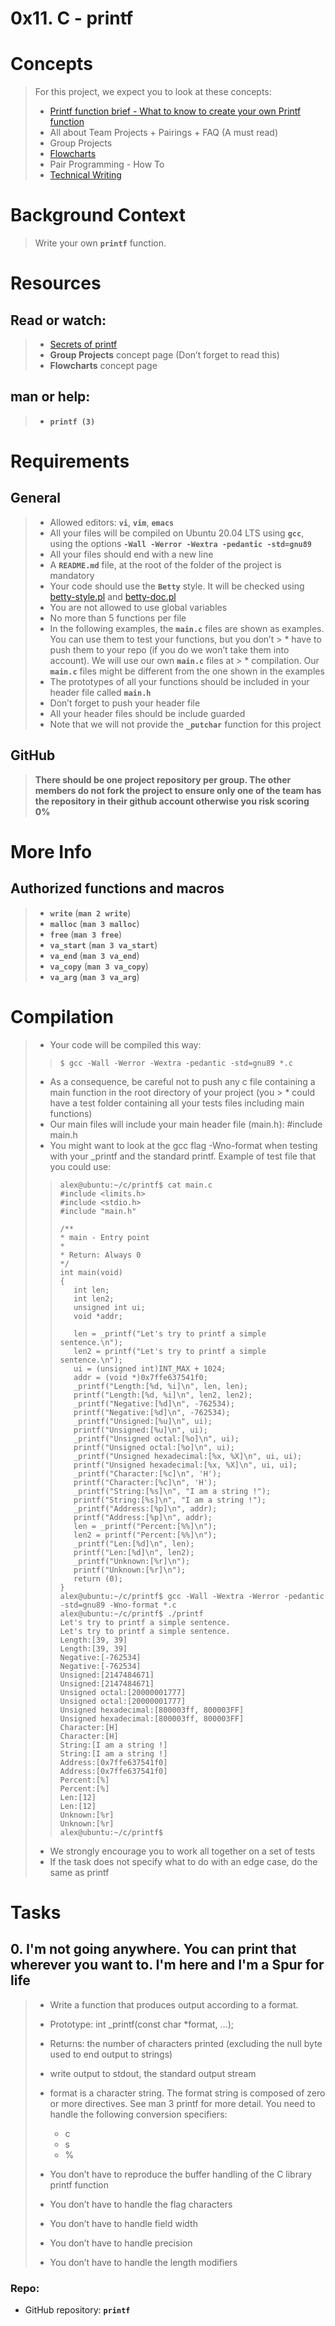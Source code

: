 # 0x11. C - printf

# Concepts
> For this project, we expect you to look at these concepts:
> * [Printf function brief - What to know to create your own Printf function](/Concepts/Printf-function-brief_What-to-know-to-create-your-own-Printf-function.md)
> * All about Team Projects + Pairings + FAQ (A must read)
> * Group Projects
> * [Flowcharts](/Concepts/Flowcharts.md)
> * Pair Programming - How To
> * [Technical Writing](/Concepts/Technical_Writing.md)

# Background Context
> Write your own **`printf`** function.

# Resources
## Read or watch:
> * [Secrets of printf](https://www.academia.edu/10297206/Secrets_of_printf_)
> * **Group Projects** concept page (Don’t forget to read this)
> * **Flowcharts** concept page
## man or help:
> * **`printf (3)`**

# Requirements
## General
> * Allowed editors: **`vi`**, **`vim`**, **`emacs`**
> * All your files will be compiled on Ubuntu 20.04 LTS using **`gcc`**, using the options **`-Wall -Werror -Wextra -pedantic -std=gnu89`**
> * All your files should end with a new line
> * A **`README.md`** file, at the root of the folder of the project is mandatory
> * Your code should use the **`Betty`** style. It will be checked using [betty-style.pl](https://github.com/alx-tools/Betty/blob/master/betty-style.pl) and [betty-doc.pl](https://github.com/alx-tools/Betty/blob/master/betty-doc.pl)
> * You are not allowed to use global variables
> * No more than 5 functions per file
> * In the following examples, the **`main.c`** files are shown as examples. You can use them to test your functions, but you don’t > * have to push them to your repo (if you do we won’t take them into account). We will use our own **`main.c`** files at > * compilation. Our **`main.c`** files might be different from the one shown in the examples
> * The prototypes of all your functions should be included in your header file called **`main.h`**
> * Don’t forget to push your header file
> * All your header files should be include guarded
> * Note that we will not provide the **`_putchar`** function for this project

## GitHub
> **There should be one project repository per group. The other members do not fork the project to ensure only one of the team has the repository in their github account otherwise you risk scoring 0%**

# More Info
## Authorized functions and macros
> * **`write`** (**`man 2 write`**)
> * **`malloc`** (**`man 3 malloc`**)
> * **`free`** (**`man 3 free`**)
> * **`va_start`** (**`man 3 va_start`**)
> * **`va_end`** (**`man 3 va_end`**)
> * **`va_copy`** (**`man 3 va_copy`**)
> * **`va_arg`** (**`man 3 va_arg`**)

# Compilation
> * Your code will be compiled this way:
>> ``` $ gcc -Wall -Werror -Wextra -pedantic -std=gnu89 *.c ```
> * As a consequence, be careful not to push any c file containing a main function in the root directory of your project (you > * could have a test folder containing all your tests files including main functions)
> * Our main files will include your main header file (main.h): #include main.h
> * You might want to look at the gcc flag -Wno-format when testing with your _printf and the standard printf. Example of test file that you could use:
>>```
>> alex@ubuntu:~/c/printf$ cat main.c 
>> #include <limits.h>
>> #include <stdio.h>
>> #include "main.h"
>>
>> /**
>> * main - Entry point
>> *
>> * Return: Always 0
>> */
>> int main(void)
>> {
>>    int len;
>>    int len2;
>>    unsigned int ui;
>>    void *addr;
>>
>>    len = _printf("Let's try to printf a simple sentence.\n");
>>    len2 = printf("Let's try to printf a simple sentence.\n");
>>    ui = (unsigned int)INT_MAX + 1024;
>>    addr = (void *)0x7ffe637541f0;
>>    _printf("Length:[%d, %i]\n", len, len);
>>    printf("Length:[%d, %i]\n", len2, len2);
>>    _printf("Negative:[%d]\n", -762534);
>>    printf("Negative:[%d]\n", -762534);
>>    _printf("Unsigned:[%u]\n", ui);
>>    printf("Unsigned:[%u]\n", ui);
>>    _printf("Unsigned octal:[%o]\n", ui);
>>    printf("Unsigned octal:[%o]\n", ui);
>>    _printf("Unsigned hexadecimal:[%x, %X]\n", ui, ui);
>>    printf("Unsigned hexadecimal:[%x, %X]\n", ui, ui);
>>    _printf("Character:[%c]\n", 'H');
>>    printf("Character:[%c]\n", 'H');
>>    _printf("String:[%s]\n", "I am a string !");
>>    printf("String:[%s]\n", "I am a string !");
>>    _printf("Address:[%p]\n", addr);
>>    printf("Address:[%p]\n", addr);
>>    len = _printf("Percent:[%%]\n");
>>    len2 = printf("Percent:[%%]\n");
>>    _printf("Len:[%d]\n", len);
>>    printf("Len:[%d]\n", len2);
>>    _printf("Unknown:[%r]\n");
>>    printf("Unknown:[%r]\n");
>>    return (0);
>> }
>> alex@ubuntu:~/c/printf$ gcc -Wall -Wextra -Werror -pedantic -std=gnu89 -Wno-format *.c
>> alex@ubuntu:~/c/printf$ ./printf
>> Let's try to printf a simple sentence.
>> Let's try to printf a simple sentence.
>> Length:[39, 39]
>> Length:[39, 39]
>> Negative:[-762534]
>> Negative:[-762534]
>> Unsigned:[2147484671]
>> Unsigned:[2147484671]
>> Unsigned octal:[20000001777]
>> Unsigned octal:[20000001777]
>> Unsigned hexadecimal:[800003ff, 800003FF]
>> Unsigned hexadecimal:[800003ff, 800003FF]
>> Character:[H]
>> Character:[H]
>> String:[I am a string !]
>> String:[I am a string !]
>> Address:[0x7ffe637541f0]
>> Address:[0x7ffe637541f0]
>> Percent:[%]
>> Percent:[%]
>> Len:[12]
>> Len:[12]
>> Unknown:[%r]
>> Unknown:[%r]
>> alex@ubuntu:~/c/printf$
>>```
>
> * We strongly encourage you to work all together on a set of tests
> * If the task does not specify what to do with an edge case, do the same as printf

# Tasks
## 0. I'm not going anywhere. You can print that wherever you want to. I'm here and I'm a Spur for life
> * Write a function that produces output according to a format.
>
> * Prototype: int _printf(const char *format, ...);
> * Returns: the number of characters printed (excluding the null byte used to end output to strings)
> * write output to stdout, the standard output stream
> * format is a character string. The format string is composed of zero or more directives. See man 3 printf for more detail. You need to handle the following conversion specifiers:
>   * c
>   * s
>   * %
> * You don’t have to reproduce the buffer handling of the C library printf function
> * You don’t have to handle the flag characters
> * You don’t have to handle field width
> * You don’t have to handle precision
> * You don’t have to handle the length modifiers

### Repo:

* GitHub repository: **`printf`**
